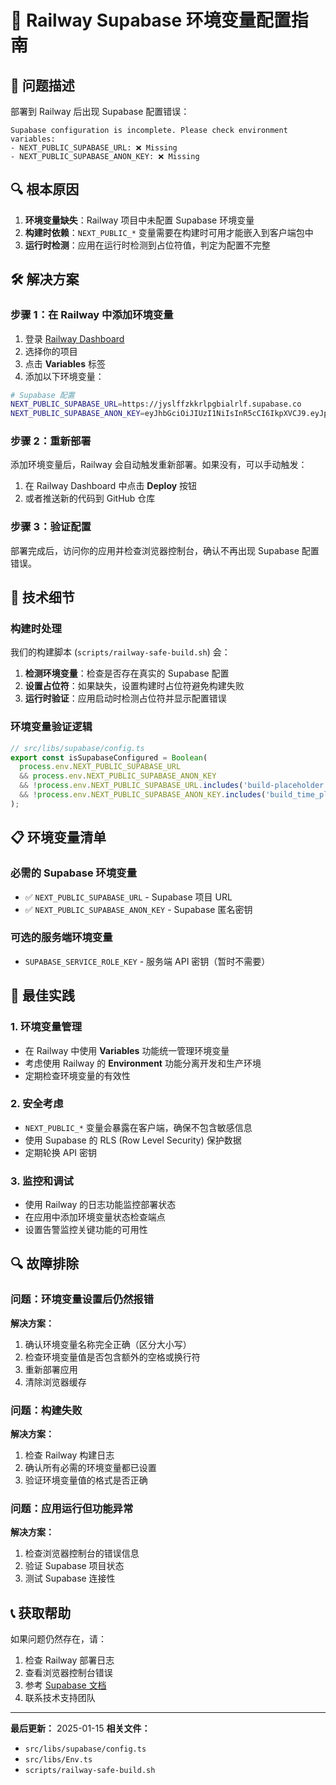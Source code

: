 # 🚂 Railway Supabase 环境变量配置指南

## 🚨 问题描述

部署到 Railway 后出现 Supabase 配置错误：
```
Supabase configuration is incomplete. Please check environment variables:
- NEXT_PUBLIC_SUPABASE_URL: ❌ Missing
- NEXT_PUBLIC_SUPABASE_ANON_KEY: ❌ Missing
```

## 🔍 根本原因

1. **环境变量缺失**：Railway 项目中未配置 Supabase 环境变量
2. **构建时依赖**：`NEXT_PUBLIC_*` 变量需要在构建时可用才能嵌入到客户端包中
3. **运行时检测**：应用在运行时检测到占位符值，判定为配置不完整

## 🛠️ 解决方案

### 步骤 1：在 Railway 中添加环境变量

1. 登录 [Railway Dashboard](https://railway.app/dashboard)
2. 选择你的项目
3. 点击 **Variables** 标签
4. 添加以下环境变量：

```bash
# Supabase 配置
NEXT_PUBLIC_SUPABASE_URL=https://jyslffzkkrlpgbialrlf.supabase.co
NEXT_PUBLIC_SUPABASE_ANON_KEY=eyJhbGciOiJIUzI1NiIsInR5cCI6IkpXVCJ9.eyJpc3MiOiJzdXBhYmFzZSIsInJlZiI6Imp5c2xmZnpra3JscGdiaWFscmxmIiwicm9sZSI6ImFub24iLCJpYXQiOjE3NTA5NDEyNTgsImV4cCI6MjA2NjUxNzI1OH0.Nz_r4KGceN1mKORnUJRdbM0lG6LLWWmX4_FCcAg7mAg
```

### 步骤 2：重新部署

添加环境变量后，Railway 会自动触发重新部署。如果没有，可以手动触发：

1. 在 Railway Dashboard 中点击 **Deploy** 按钮
2. 或者推送新的代码到 GitHub 仓库

### 步骤 3：验证配置

部署完成后，访问你的应用并检查浏览器控制台，确认不再出现 Supabase 配置错误。

## 🔧 技术细节

### 构建时处理

我们的构建脚本 (`scripts/railway-safe-build.sh`) 会：

1. **检测环境变量**：检查是否存在真实的 Supabase 配置
2. **设置占位符**：如果缺失，设置构建时占位符避免构建失败
3. **运行时验证**：应用启动时检测占位符并显示配置错误

### 环境变量验证逻辑

```typescript
// src/libs/supabase/config.ts
export const isSupabaseConfigured = Boolean(
  process.env.NEXT_PUBLIC_SUPABASE_URL
  && process.env.NEXT_PUBLIC_SUPABASE_ANON_KEY
  && !process.env.NEXT_PUBLIC_SUPABASE_URL.includes('build-placeholder')
  && !process.env.NEXT_PUBLIC_SUPABASE_ANON_KEY.includes('build_time_placeholder')
);
```

## 📋 环境变量清单

### 必需的 Supabase 环境变量

- ✅ `NEXT_PUBLIC_SUPABASE_URL` - Supabase 项目 URL
- ✅ `NEXT_PUBLIC_SUPABASE_ANON_KEY` - Supabase 匿名密钥

### 可选的服务端环境变量

- `SUPABASE_SERVICE_ROLE_KEY` - 服务端 API 密钥（暂时不需要）

## 🚀 最佳实践

### 1. 环境变量管理

- 在 Railway 中使用 **Variables** 功能统一管理环境变量
- 考虑使用 Railway 的 **Environment** 功能分离开发和生产环境
- 定期检查环境变量的有效性

### 2. 安全考虑

- `NEXT_PUBLIC_*` 变量会暴露在客户端，确保不包含敏感信息
- 使用 Supabase 的 RLS (Row Level Security) 保护数据
- 定期轮换 API 密钥

### 3. 监控和调试

- 使用 Railway 的日志功能监控部署状态
- 在应用中添加环境变量状态检查端点
- 设置告警监控关键功能的可用性

## 🔍 故障排除

### 问题：环境变量设置后仍然报错

**解决方案：**
1. 确认环境变量名称完全正确（区分大小写）
2. 检查环境变量值是否包含额外的空格或换行符
3. 重新部署应用
4. 清除浏览器缓存

### 问题：构建失败

**解决方案：**
1. 检查 Railway 构建日志
2. 确认所有必需的环境变量都已设置
3. 验证环境变量值的格式是否正确

### 问题：应用运行但功能异常

**解决方案：**
1. 检查浏览器控制台的错误信息
2. 验证 Supabase 项目状态
3. 测试 Supabase 连接性

## 📞 获取帮助

如果问题仍然存在，请：

1. 检查 Railway 部署日志
2. 查看浏览器控制台错误
3. 参考 [Supabase 文档](https://supabase.com/docs)
4. 联系技术支持团队

---

**最后更新：** 2025-01-15
**相关文件：**
- `src/libs/supabase/config.ts`
- `src/libs/Env.ts`
- `scripts/railway-safe-build.sh`
